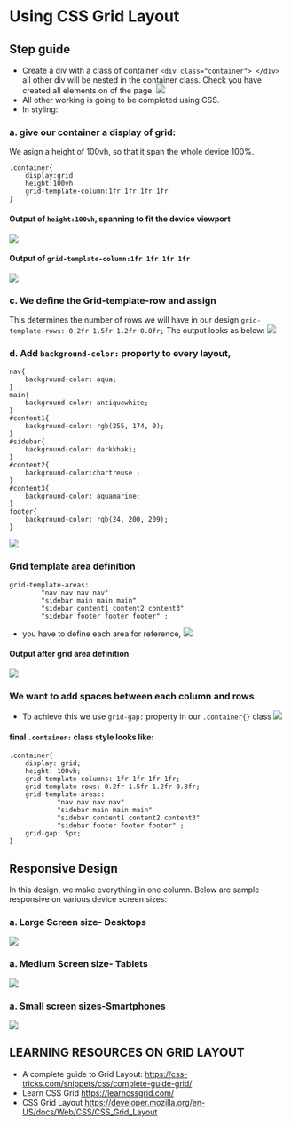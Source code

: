 # Using CSS Grid Layout
## Step guide
- Create a div with a class of container
`<div class="container"> </div>` all other div will be nested in the container class.
Check you have created all elements on of the page. 
![](images/our-design-layout.png)
- All other working is going to be completed using CSS.
- In styling:
### a. give our container a display of grid:
We asign a height of 100vh, so that it span the whole device 100%.

    .container{
        display:grid
        height:100vh
        grid-template-column:1fr 1fr 1fr 1fr
    }

#### Output of `height:100vh`, spanning to fit the device viewport
![](images/height-of-100vh.png)

#### Output of `grid-template-column:1fr 1fr 1fr 1fr`
![](images/grid-template-column.png)

### c. We define the Grid-template-row and assign
This determines the number of rows we will have in our design
`grid-template-rows: 0.2fr 1.5fr 1.2fr 0.8fr;`
The output looks as below:
![](images/grid-template-rows.png)

### d. Add  `background-color:` property to every layout, 
```
nav{
    background-color: aqua;
}
main{
    background-color: antiquewhite;
}
#content1{
    background-color: rgb(255, 174, 0);
}
#sidebar{
    background-color: darkkhaki;
}
#content2{
    background-color:chartreuse ;
}
#content3{
    background-color: aquamarine;
}
footer{
    background-color: rgb(24, 200, 209);
}
```
![](images/after-adding-bg.png)

### Grid template area definition
```
grid-template-areas: 
        "nav nav nav nav"
        "sidebar main main main"
        "sidebar content1 content2 content3"
        "sidebar footer footer footer" ;

```
- you have to define each area for reference, 
![](images/grid-template-area-reference.png)
#### Output after grid area definition
![](images/output-grid-tempate-area.png)

### We want to add spaces between each column and rows
- To achieve this we use `grid-gap:` property in our `.container{}` class
![](images/greid-gap-property.png)

#### final `.container:` class style looks like:
```
.container{
    display: grid;
    height: 100vh;
    grid-template-columns: 1fr 1fr 1fr 1fr;
    grid-template-rows: 0.2fr 1.5fr 1.2fr 0.8fr;
    grid-template-areas: 
            "nav nav nav nav"
            "sidebar main main main"
            "sidebar content1 content2 content3"
            "sidebar footer footer footer" ;
    grid-gap: 5px;
}
```

## Responsive Design
In this design, we make everything in one column. Below are sample responsive on various device screen sizes:
### a. Large Screen size- Desktops
![](images/responsive/larg-screen.png)
### a. Medium Screen size- Tablets
![](images/responsive/medium-screen-size.png)
### a. Small screen sizes-Smartphones
![](images/responsive/small-screen-design.png)

## LEARNING RESOURCES ON GRID LAYOUT
- A complete guide to Grid Layout: <a href="https://css-tricks.com/snippets/css/complete-guide-grid/" target="_blank">https://css-tricks.com/snippets/css/complete-guide-grid/ </a>
- Learn CSS Grid <a href="https://learncssgrid.com/" target="_blank">https://learncssgrid.com/</a>
- CSS Grid Layout <a href="https://developer.mozilla.org/en-US/docs/Web/CSS/CSS_Grid_Layout" target="_blank">https://developer.mozilla.org/en-US/docs/Web/CSS/CSS_Grid_Layout</a>
